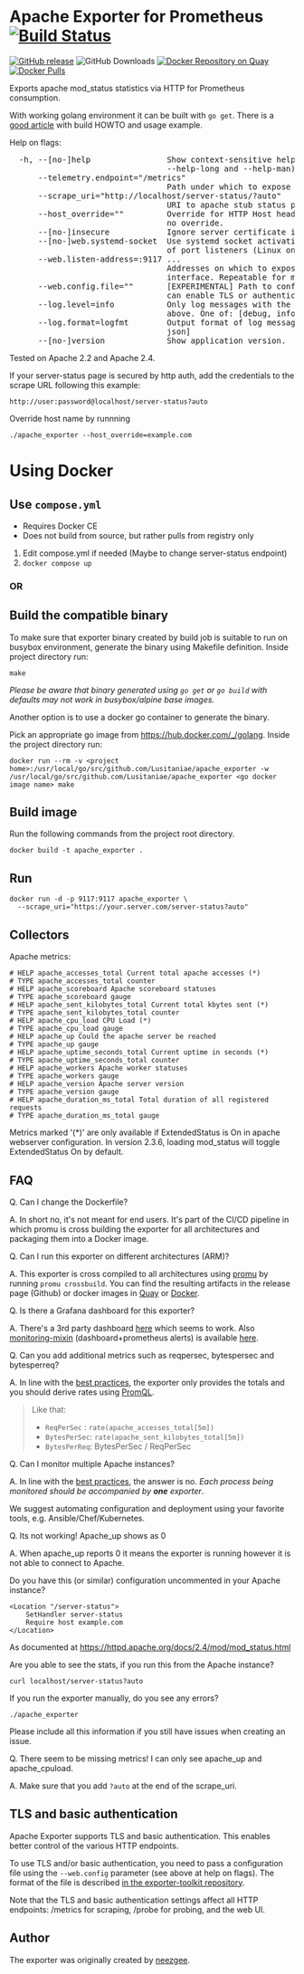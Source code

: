 
# Apache Exporter for Prometheus [![Build Status][buildstatus]][circleci]

[![GitHub release](https://img.shields.io/github/release/Lusitaniae/apache_exporter.svg)][release]
![GitHub Downloads](https://img.shields.io/github/downloads/Lusitaniae/apache_exporter/total.svg)
[![Docker Repository on Quay](https://quay.io/repository/Lusitaniae/apache-exporter/status)][quay]
[![Docker Pulls](https://img.shields.io/docker/pulls/lusotycoon/apache-exporter.svg?maxAge=604800)][hub]

Exports apache mod_status statistics via HTTP for Prometheus consumption.

With working golang environment it can be built with `go get`.  There is a [good article](https://machineperson.github.io/monitoring/2016/01/04/exporting-apache-metrics-to-prometheus.html) with build HOWTO and usage example.

Help on flags:

<pre>
  -h, --[no-]help                Show context-sensitive help (also try
                                 --help-long and --help-man).
      --telemetry.endpoint="/metrics"
                                 Path under which to expose metrics.
      --scrape_uri="http://localhost/server-status/?auto"
                                 URI to apache stub status page.
      --host_override=""         Override for HTTP Host header; empty string for
                                 no override.
      --[no-]insecure            Ignore server certificate if using https.
      --[no-]web.systemd-socket  Use systemd socket activation listeners instead
                                 of port listeners (Linux only).
      --web.listen-address=:9117 ...
                                 Addresses on which to expose metrics and web
                                 interface. Repeatable for multiple addresses.
      --web.config.file=""       [EXPERIMENTAL] Path to configuration file that
                                 can enable TLS or authentication.
      --log.level=info           Only log messages with the given severity or
                                 above. One of: [debug, info, warn, error]
      --log.format=logfmt        Output format of log messages. One of: [logfmt,
                                 json]
      --[no-]version             Show application version.
</pre>

Tested on Apache 2.2 and Apache 2.4.

 If your server-status page is secured by http auth, add the credentials to the scrape URL following this example:

```
http://user:password@localhost/server-status?auto
```

Override host name by runnning
```
./apache_exporter --host_override=example.com
```

# Using Docker

## Use ```compose.yml```
- Requires Docker CE
- Does not build from source, but rather pulls from registry only
1. Edit compose.yml if needed (Maybe to change server-status endpoint)
2. ```docker compose up```

### OR
## Build the compatible binary
To make sure that exporter binary created by build job is suitable to run on busybox environment, generate the binary using Makefile definition. Inside project directory run:
```
make
```
*Please be aware that binary generated using `go get` or `go build` with defaults may not work in busybox/alpine base images.*

Another option is to use a docker go container to generate the binary.

Pick an appropriate go image from https://hub.docker.com/_/golang. Inside the project directory run:
```
docker run --rm -v <project home>:/usr/local/go/src/github.com/Lusitaniae/apache_exporter -w /usr/local/go/src/github.com/Lusitaniae/apache_exporter <go docker image name> make
```

## Build image

Run the following commands from the project root directory.

```
docker build -t apache_exporter .
```

## Run

```
docker run -d -p 9117:9117 apache_exporter \
  --scrape_uri="https://your.server.com/server-status?auto"
```

## Collectors

Apache metrics:

```
# HELP apache_accesses_total Current total apache accesses (*)
# TYPE apache_accesses_total counter
# HELP apache_scoreboard Apache scoreboard statuses
# TYPE apache_scoreboard gauge
# HELP apache_sent_kilobytes_total Current total kbytes sent (*)
# TYPE apache_sent_kilobytes_total counter
# HELP apache_cpu_load CPU Load (*)
# TYPE apache_cpu_load gauge
# HELP apache_up Could the apache server be reached
# TYPE apache_up gauge
# HELP apache_uptime_seconds_total Current uptime in seconds (*)
# TYPE apache_uptime_seconds_total counter
# HELP apache_workers Apache worker statuses
# TYPE apache_workers gauge
# HELP apache_version Apache server version
# TYPE apache_version gauge
# HELP apache_duration_ms_total Total duration of all registered requests
# TYPE apache_duration_ms_total gauge
```

Metrics marked '(*)' are only available if ExtendedStatus is On in apache webserver configuration. In version 2.3.6, loading mod_status will toggle ExtendedStatus On by default.

## FAQ

Q. Can I change the Dockerfile?

A. In short no, it's not meant for end users. It's part of the CI/CD pipeline in which promu is cross building the exporter for all architectures and packaging them into a Docker image.

Q. Can I run this exporter on different architectures (ARM)?

A. This exporter is cross compiled to all architectures using [promu](https://github.com/prometheus/promu) by running `promu crossbuild`. You can find the resulting artifacts in the release page (Github) or docker images in [Quay](https://quay.io/repository/Lusitaniae/apache-exporter) or [Docker](https://hub.docker.com/r/lusotycoon/apache-exporter/).

Q. Is there a Grafana dashboard for this exporter?

A. There's a 3rd party dashboard [here](https://grafana.com/dashboards/3894) which seems to work.
Also [monitoring-mixin](https://monitoring.mixins.dev/) (dashboard+prometheus alerts) is available [here](https://github.com/grafana/jsonnet-libs/tree/master/apache-http-mixin).

Q. Can you add additional metrics such as reqpersec, bytespersec and bytesperreq?

A. In line with the [best practices](https://prometheus.io/docs/instrumenting/writing_exporters/#drop-less-useful-statistics), the exporter only provides the totals and you should derive rates using [PromQL](https://prometheus.io/docs/prometheus/latest/querying/basics/).

>   Like that:
>   - `ReqPerSec` : `rate(apache_accesses_total[5m])`
>   - `BytesPerSec`: `rate(apache_sent_kilobytes_total[5m])`
>   - `BytesPerReq`: BytesPerSec / ReqPerSec

Q. Can I monitor multiple Apache instances?

A. In line with the [best practices](https://prometheus.io/docs/instrumenting/writing_exporters/#deployment), the answer is no. *Each process being monitored should be accompanied by **one** exporter*.

We suggest automating configuration and deployment using your favorite tools, e.g. Ansible/Chef/Kubernetes.

Q. Its not working! Apache_up shows as 0

A. When apache_up reports 0 it means the exporter is running however it is not able to connect to Apache.

Do you have this (or similar) configuration uncommented in your Apache instance?
```
<Location "/server-status">
    SetHandler server-status
    Require host example.com
</Location>
```
As documented at
https://httpd.apache.org/docs/2.4/mod/mod_status.html

Are you able to see the stats, if you run this from the Apache instance?

`curl localhost/server-status?auto`

If you run the exporter manually, do you see any errors?

`./apache_exporter`

Please include all this information if you still have issues when creating an issue.

Q. There seem to be missing metrics! I can only see apache_up and apache_cpuload.

A. Make sure that you add `?auto` at the end of the scrape_uri.



## TLS and basic authentication

Apache Exporter supports TLS and basic authentication. This enables better
control of the various HTTP endpoints.

To use TLS and/or basic authentication, you need to pass a configuration file
using the `--web.config` parameter (see above at help on flags). The format of the file is described
[in the exporter-toolkit repository](https://github.com/prometheus/exporter-toolkit/blob/master/docs/web-configuration.md).

Note that the TLS and basic authentication settings affect all HTTP endpoints:
/metrics for scraping, /probe for probing, and the web UI.


## Author

The exporter was originally created by [neezgee](https://github.com/neezgee).


[buildstatus]: https://circleci.com/gh/Lusitaniae/apache_exporter/tree/master.svg?style=shield
[quay]: https://quay.io/repository/Lusitaniae/apache-exporter
[circleci]: https://circleci.com/gh/Lusitaniae/apache_exporter
[hub]: https://hub.docker.com/r/lusotycoon/apache-exporter/
[release]: https://github.com/Lusitaniae/apache_exporter/releases/latest
